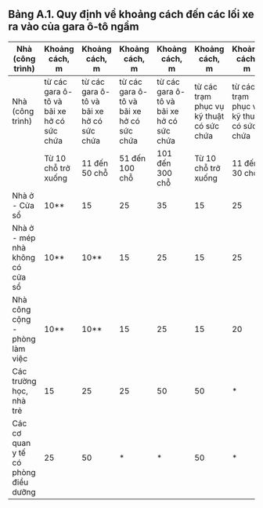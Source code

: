 ## Bảng A.1. Quy định về khoảng cách đến các lối xe ra vào của gara ô-tô ngầm

| Nhà (công trình)                     | Khoảng cách, m                            | Khoảng cách, m                            | Khoảng cách, m                            | Khoảng cách, m                            | Khoảng cách, m                           | Khoảng cách, m                           |
|--------------------------------------|-------------------------------------------|-------------------------------------------|-------------------------------------------|-------------------------------------------|------------------------------------------|------------------------------------------|
| Nhà (công trình)                     | từ các gara ô-tô và bãi xe hở có sức chứa | từ các gara ô-tô và bãi xe hở có sức chứa | từ các gara ô-tô và bãi xe hở có sức chứa | từ các gara ô-tô và bãi xe hở có sức chứa | từ các trạm phục vụ kỹ thuật có sức chứa | từ các trạm phục vụ kỹ thuật có sức chứa |
|                                      | Từ 10 chỗ trở xuống                       | 11 đến 50 chỗ                             | 51 đến 100 chỗ                            | 101 đến 300 chỗ                           | Từ 10 chỗ trở xuống                      | 11 đến 30 chỗ                            |
| Nhà ở - Cửa sổ                       | 10**                                      | 15                                        | 25                                        | 35                                        | 15                                       | 25                                       |
| Nhà ở - mép nhà không có cửa sổ      | 10**                                      | 10**                                      | 15                                        | 25                                        | 15                                       | 25                                       |
| Nhà công cộng - phòng làm việc       | 10**                                      | 10**                                      | 15                                        | 25                                        | 15                                       | 20                                       |
| Các trường học, nhà trẻ              | 15                                        | 25                                        | 25                                        | 50                                        | 50                                       | *                                        |
| Các cơ quan y tế có phòng điều dưỡng | 25                                        | 50                                        | *                                         | *                                         | 50                                       | *                                        |
